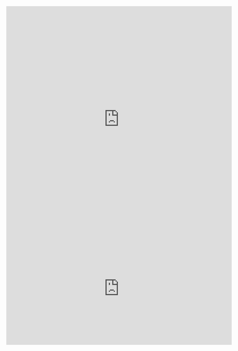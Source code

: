 <html>

<link rel="stylesheet" href="http://halfwaysports.a0001.net/ASSETS/CSS/embedTwitchCSS.css"/>

<div class="twitchStream">
<iframe src="http://google.com" width="600" height="600" scrolling="no"  frameborder="0" allowfullscreen="true"></iframe>
</div>

<div class="twitchChat">
<iframe src="https://www.twitch.tv/embed/halfwaysports/chat" width="600" height="300"  frameborder="0" scrolling="no"></iframe>
</div>

</html>
